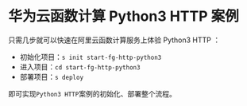# 华为云函数计算 Python3 HTTP 案例

只需几步就可以快速在阿里云函数计算服务上体验 Python3 HTTP ：

- 初始化项目：`s init start-fg-http-python3`
- 进入项目：`cd start-fg-http-python3`
- 部署项目：`s deploy`

即可实现`Python3 HTTP`案例的初始化、部署整个流程。
